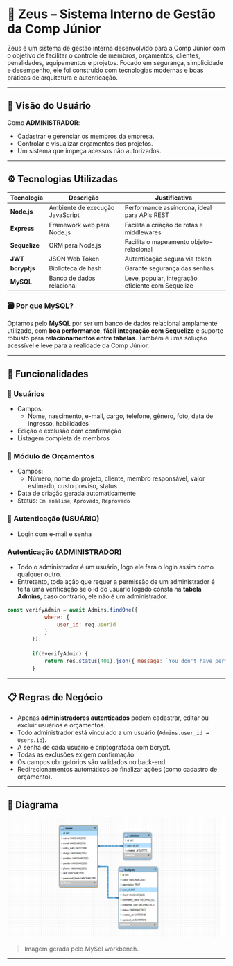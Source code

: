 # 🧠 Zeus – Sistema Interno de Gestão da Comp Júnior

Zeus é um sistema de gestão interna desenvolvido para a Comp Júnior com o objetivo de facilitar o controle de membros, orçamentos, clientes, penalidades, equipamentos e projetos. Focado em segurança, simplicidade e desempenho, ele foi construído com tecnologias modernas e boas práticas de arquitetura e autenticação.

---

## 👥 Visão do Usuário

Como **ADMINISTRADOR**:
- Cadastrar e gerenciar os membros da empresa.
- Controlar e visualizar orçamentos dos projetos.
- Um sistema que impeça acessos não autorizados.


---

## ⚙️ Tecnologias Utilizadas

| Tecnologia | Descrição | Justificativa |
|-----------|-----------|----------------|
| **Node.js** | Ambiente de execução JavaScript | Performance assíncrona, ideal para APIs REST |
| **Express** | Framework web para Node.js | Facilita a criação de rotas e middlewares |
| **Sequelize** | ORM para Node.js | Facilita o mapeamento objeto-relacional |
| **JWT** | JSON Web Token | Autenticação segura via token |
| **bcryptjs** | Biblioteca de hash | Garante segurança das senhas |
| **MySQL** | Banco de dados relacional | Leve, popular, integração eficiente com Sequelize |

### 🗃️ Por que MySQL?

Optamos pelo **MySQL** por ser um banco de dados relacional amplamente utilizado, com **boa performance**, **fácil integração com Sequelize** e suporte robusto para **relacionamentos entre tabelas**. Também é uma solução acessível e leve para a realidade da Comp Júnior.

---

## 🧩 Funcionalidades

### 👥 Usuários

- Campos:
  - Nome, nascimento, e-mail, cargo, telefone, gênero, foto, data de ingresso, habilidades
- Edição e exclusão com confirmação
- Listagem completa de membros

### 💼 Módulo de Orçamentos

- Campos:
  - Número, nome do projeto, cliente, membro responsável, valor estimado, custo previso, status
- Data de criação gerada automaticamente
- Status: `Em análise`, `Aprovado`, `Reprovado`

### 🔐 Autenticação (USUÁRIO)

- Login com e-mail e senha

### Autenticação (ADMINISTRADOR)

- Todo o administrador é um usuário, logo ele fará o login assim como qualquer outro.
- Entretanto, toda ação que requer a permissão de um administrador é feita uma verificação se o id do usuário logado consta na **tabela Admins**, caso contrário, ele não é um administrador.

```Javascript
const verifyAdmin = await Admins.findOne({
            where: {
                user_id: req.userId
            }
        });

        if(!verifyAdmin) {
            return res.status(401).json({ message: `You don't have permission...` });
        }
```

---

## 📋 Regras de Negócio

- Apenas **administradores autenticados** podem cadastrar, editar ou excluir usuários e orçamentos.
- Todo administrador está vinculado a um usuário (`Admins.user_id → Users.id`).
- A senha de cada usuário é criptografada com bcrypt.
- Todas as exclusões exigem confirmação.
- Os campos obrigatórios são validados no back-end.
- Redirecionamentos automáticos ao finalizar ações (como cadastro de orçamento).

---

## 🧠 Diagrama 

![Diagrama ER](./image.png)
> Imagem gerada pelo MySql workbench.
---


